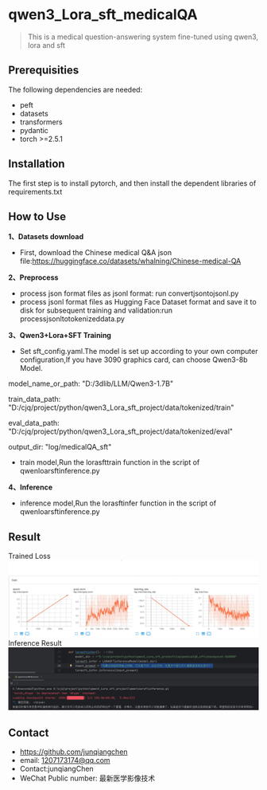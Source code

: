 # qwen3_Lora_sft_medicalQA 
> This is a medical question-answering system fine-tuned using qwen3, lora and sft

## Prerequisities
The following dependencies are needed:
- peft
- datasets
- transformers
- pydantic
- torch >=2.5.1

## Installation
The first step is to install pytorch, and then install the dependent libraries of requirements.txt

## How to Use
**1、Datasets download**
* First, download the Chinese medical Q&A json file:https://huggingface.co/datasets/whalning/Chinese-medical-QA

**2、Preprocess**
* process json format files as jsonl format: run convertjsontojsonl.py
* process jsonl format files as Hugging Face Dataset format and save it to disk for subsequent training and validation:run processjsonltotokenizeddata.py

**3、Qwen3+Lora+SFT Training**
* Set sft_config.yaml.The model is set up according to your own computer configuration,If you have 3090 graphics card, can choose Qwen3-8b Model.
  
 model_name_or_path: "D:/3dlib/LLM/Qwen3-1.7B"
 
 train_data_path: "D:/cjq/project/python/qwen3_Lora_sft_project/data/tokenized/train"
 
 eval_data_path: "D:/cjq/project/python/qwen3_Lora_sft_project/data/tokenized/eval"
 
 output_dir: "log/medicalQA_sft"

* train model,Run the lorasfttrain function in the script of qwenloarsftinference.py 

**4、Inference**
* inference model,Run the lorasftinfer function in the script of qwenloarsftinference.py

## Result
Trained Loss
![](loss.PNG)
Inference Result
![](result.png)

## Contact
* https://github.com/junqiangchen
* email: 1207173174@qq.com
* Contact:junqiangChen
* WeChat Public number: 最新医学影像技术
